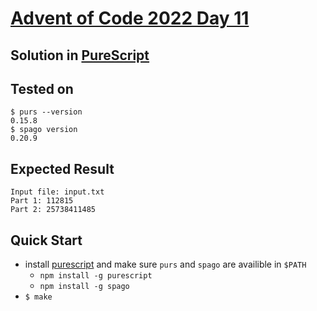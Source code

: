 # [Advent of Code 2022 Day 11](https://adventofcode.com/2022/day/11) 
## Solution in [PureScript](https://www.purescript.org/)

## Tested on 

```console
$ purs --version
0.15.8
$ spago version
0.20.9
```

## Expected Result

```console
Input file: input.txt
Part 1: 112815
Part 2: 25738411485
```

## Quick Start
- install [purescript](https://github.com/purescript/documentation/blob/master/guides/Getting-Started.md) and make sure `purs` and `spago` are availible in `$PATH`
  - `npm install -g purescript`
  - `npm install -g spago`
- `$ make`
